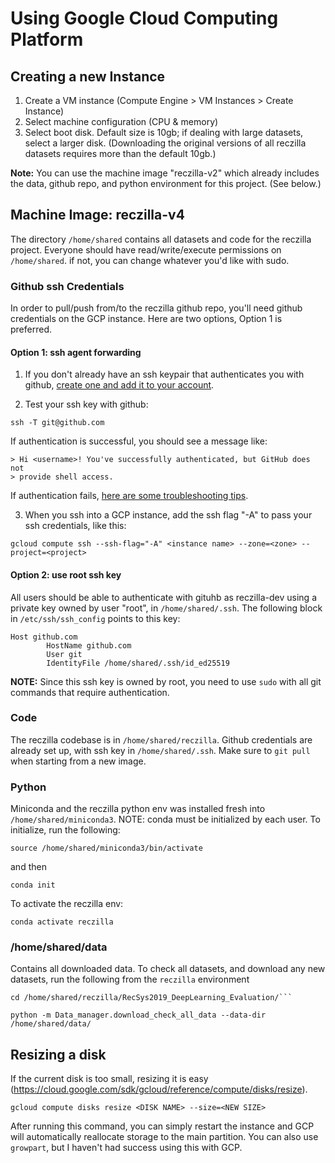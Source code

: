 
# Using Google Cloud Computing Platform

## Creating a new Instance
1. Create a VM instance (Compute Engine > VM Instances > Create Instance)
2. Select machine configuration (CPU & memory)
3. Select boot disk. Default size is 10gb; if dealing with large datasets, select a larger disk. (Downloading the original versions of all reczilla datasets requires more than the default 10gb.)

**Note:** You can use the machine image "reczilla-v2" which already includes the data, github repo, and python environment for this project. (See below.)

## Machine Image: reczilla-v4

The directory `/home/shared` contains all datasets and code for the reczilla project. Everyone should have read/write/execute permissions on `/home/shared`. if not, you can change whatever you'd like with sudo. 

### Github ssh Credentials

In order to pull/push from/to the reczilla github repo, you'll need github credentials on the GCP instance. Here are two options, Option 1 is preferred.

#### Option 1: ssh agent forwarding

1. If you don't already have an ssh keypair that authenticates you with github, [create one and add it to your account](https://docs.github.com/en/authentication/connecting-to-github-with-ssh/generating-a-new-ssh-key-and-adding-it-to-the-ssh-agent).

2. Test your ssh key with github:

```commandline
ssh -T git@github.com
```

If authentication is successful, you should see a message like:

```commandline
> Hi <username>! You've successfully authenticated, but GitHub does not
> provide shell access.
```

If authentication fails, [here are some troubleshooting tips](https://docs.github.com/en/authentication/connecting-to-github-with-ssh/testing-your-ssh-connection).

3. When you ssh into a GCP instance, add the ssh flag "-A" to pass your ssh credentials, like this:
```
gcloud compute ssh --ssh-flag="-A" <instance name> --zone=<zone> --project=<project> 
```

#### Option 2: use root ssh key

All users should be able to authenticate with gituhb as reczilla-dev using a private key owned by user "root", in `/home/shared/.ssh`. The following block in `/etc/ssh/ssh_config` points to this key:

```commandline
Host github.com
        HostName github.com
        User git
        IdentityFile /home/shared/.ssh/id_ed25519 
```

**NOTE:** Since this ssh key is owned by root, you need to use `sudo` with all git commands that require authentication. 

### Code

The reczilla codebase is in `/home/shared/reczilla`. Github credentials are already set up, with ssh key in `/home/shared/.ssh`. Make sure to `git pull` when starting from a new image.

### Python

Miniconda and the reczilla python env was installed fresh into `/home/shared/miniconda3`. NOTE: conda must be initialized by each user. To initialize, run the following:

```source /home/shared/miniconda3/bin/activate```

and then

```conda init```

To activate the reczilla env:

```conda activate reczilla```


### /home/shared/data

Contains all downloaded data. To check all datasets, and download any new datasets, run the following from the `reczilla` environment

```
cd /home/shared/reczilla/RecSys2019_DeepLearning_Evaluation/```

python -m Data_manager.download_check_all_data --data-dir /home/shared/data/
```


## Resizing a disk

If the current disk is too small, resizing it is easy (https://cloud.google.com/sdk/gcloud/reference/compute/disks/resize).

```
gcloud compute disks resize <DISK NAME> --size=<NEW SIZE>
```

After running this command, you can simply restart the instance and GCP will automatically reallocate storage to the main partition. You can also use `growpart`, but I haven't had success using this with GCP.

